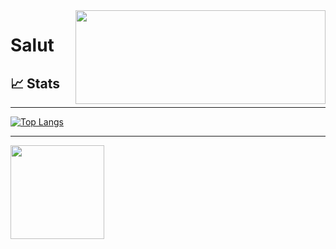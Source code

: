 
<img align='right' width="400" height="150" reapeat="true" src="https://i.pinimg.com/originals/24/75/cc/2475ccfb055940a4c374533122827a35.gif">

# Salut 
## &#x1f4c8; Stats

----
[![Top Langs](https://github-readme-stats.vercel.app/api/top-langs/?username=Wolf-py&layout=compact&theme=omni&show_icons=true)](https://github.com/Wolf-py)

----
 <img height="150em" src="https://github-readme-stats.vercel.app/api?username=Wolf-py&show_icons=true&hide_border=true&theme=tokyonight"/>

